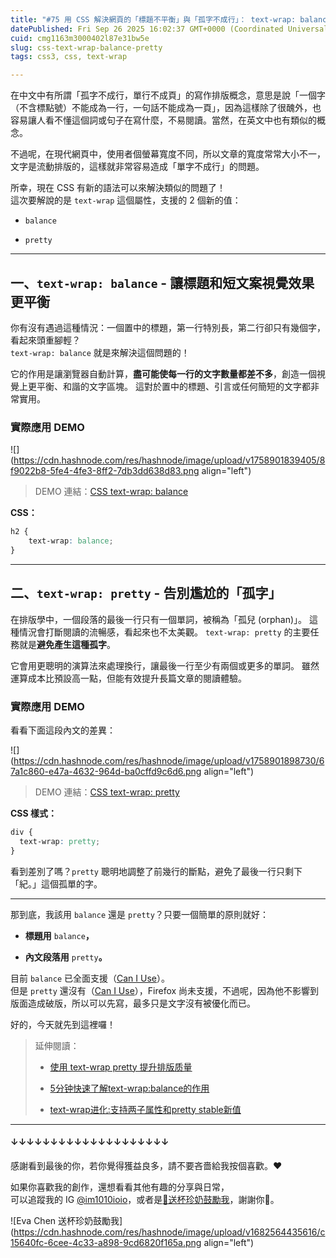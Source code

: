 ```yaml
---
title: "#75 用 CSS 解決網頁的「標題不平衡」與「孤字不成行」： text-wrap: balance / pretty"
datePublished: Fri Sep 26 2025 16:02:37 GMT+0000 (Coordinated Universal Time)
cuid: cmg1163m3000402l87e31bw5e
slug: css-text-wrap-balance-pretty
tags: css3, css, text-wrap

---
```


在中文中有所謂「孤字不成行，單行不成頁」的寫作排版概念，意思是說「一個字（不含標點號）不能成為一行，一句話不能成為一頁」，因為這樣除了很醜外，也容易讓人看不懂這個詞或句子在寫什麼，不易閱讀。當然，在英文中也有類似的概念。

不過呢，在現代網頁中，使用者個螢幕寬度不同，所以文章的寬度常常大小不一，文字是流動排版的，這樣就非常容易造成「單字不成行」的問題。

所幸，現在 CSS 有新的語法可以來解決類似的問題了！  
這次要解說的是 `text-wrap` 這個屬性，支援的 2 個新的值：

* `balance`
    
* `pretty`
    

---

## 一、`text-wrap: balance` - 讓標題和短文案視覺效果更平衡

你有沒有遇過這種情況：一個置中的標題，第一行特別長，第二行卻只有幾個字，看起來頭重腳輕？  
`text-wrap: balance` 就是來解決這個問題的！

它的作用是讓瀏覽器自動計算，**盡可能使每一行的文字數量都差不多**，創造一個視覺上更平衡、和諧的文字區塊。 這對於置中的標題、引言或任何簡短的文字都非常實用。

### 實際應用 DEMO

![](https://cdn.hashnode.com/res/hashnode/image/upload/v1758901839405/8f9022b8-5fe4-4fe3-8ff2-7db3dd638d83.png align="left")

> DEMO 連結：[CSS text-wrap: balance](https://codepen.io/im1010ioio/pen/EaPPmaJ)

**CSS：**

```css
h2 {
    text-wrap: balance;
}
```

---

## 二、`text-wrap: pretty` - 告別尷尬的「孤字」

在排版學中，一個段落的最後一行只有一個單詞，被稱為「孤兒 (orphan)」。 這種情況會打斷閱讀的流暢感，看起來也不太美觀。 `text-wrap: pretty` 的主要任務就是**避免產生這種孤字**。

它會用更聰明的演算法來處理換行，讓最後一行至少有兩個或更多的單詞。 雖然運算成本比預設高一點，但能有效提升長篇文章的閱讀體驗。

### 實際應用 DEMO

看看下面這段內文的差異：

![](https://cdn.hashnode.com/res/hashnode/image/upload/v1758901898730/67a1c860-e47a-4632-964d-ba0cffd9c6d6.png align="left")

> DEMO 連結：[CSS text-wrap: pretty](https://codepen.io/im1010ioio/pen/ZYQQKzM)

**CSS 樣式：**

```css
div {
  text-wrap: pretty;
}
```

看到差別了嗎？`pretty` 聰明地調整了前幾行的斷點，避免了最後一行只剩下「紀。」這個孤單的字。

---

那到底，我該用 `balance` 還是 `pretty`？只要一個簡單的原則就好：

* **標題用** `balance`**，**
    
* **內文段落用** `pretty`**。**
    

目前 `balance` 已全面支援（[Can I Use](https://caniuse.com/css-text-wrap-balance)）。  
但是 `pretty` 還沒有（[Can I Use](https://caniuse.com/mdn-css_properties_text-wrap_pretty)），Firefox 尚未支援，不過呢，因為他不影響到版面造成破版，所以可以先寫，最多只是文字沒有被優化而已。

好的，今天就先到這裡囉！

> 延伸閱讀：
> 
> * [使用 text-wrap pretty 提升排版质量](https://webkit.ac.cn/blog/16547/better-typography-with-text-wrap-pretty/)
>     
> * [5分钟快速了解text-wrap:balance的作用](https://www.zhangxinxu.com/wordpress/2023/07/css-text-wrap-balance/)
>     
> * [text-wrap进化:支持两子属性和pretty stable新值](https://www.zhangxinxu.com/wordpress/2025/06/text-wrap-pretty-stable-mode-style/)
>     

---

#### ↓↓↓↓↓↓↓↓↓↓↓↓↓↓↓↓↓↓↓↓

感謝看到最後的你，若你覺得獲益良多，請不要吝嗇給我按個喜歡。❤️

如果你喜歡我的創作，還想看看其他有趣的分享與日常，  
可以追蹤我的 IG [@im1010ioio](https://www.instagram.com/im1010ioio/)，或者是[🧋送杯珍奶鼓勵我](https://im1010ioio.bobaboba.me/)，謝謝你🥰。

![Eva Chen 送杯珍奶鼓勵我](https://cdn.hashnode.com/res/hashnode/image/upload/v1682564435616/c15640fc-6cee-4c33-a898-9cd6820f165a.png align="left")